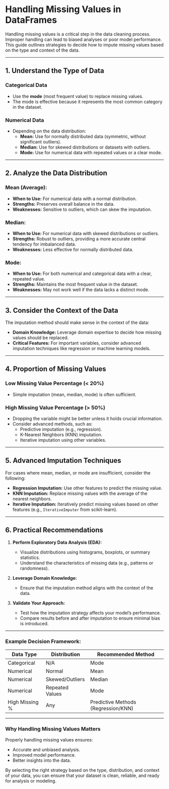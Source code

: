 # Handling Missing Values in DataFrames

Handling missing values is a critical step in the data cleaning process. Improper handling can lead to biased analyses or poor model performance. This guide outlines strategies to decide how to impute missing values based on the type and context of the data.

---

## 1. Understand the Type of Data

### **Categorical Data**
- Use the **mode** (most frequent value) to replace missing values.
- The mode is effective because it represents the most common category in the dataset.

### **Numerical Data**
- Depending on the data distribution:
  - **Mean:** Use for normally distributed data (symmetric, without significant outliers).
  - **Median:** Use for skewed distributions or datasets with outliers.
  - **Mode:** Use for numerical data with repeated values or a clear mode.

---

## 2. Analyze the Data Distribution

### **Mean (Average):**
- **When to Use:** For numerical data with a normal distribution.
- **Strengths:** Preserves overall balance in the data.
- **Weaknesses:** Sensitive to outliers, which can skew the imputation.

### **Median:**
- **When to Use:** For numerical data with skewed distributions or outliers.
- **Strengths:** Robust to outliers, providing a more accurate central tendency for imbalanced data.
- **Weaknesses:** Less effective for normally distributed data.

### **Mode:**
- **When to Use:** For both numerical and categorical data with a clear, repeated value.
- **Strengths:** Maintains the most frequent value in the dataset.
- **Weaknesses:** May not work well if the data lacks a distinct mode.

---

## 3. Consider the Context of the Data

The imputation method should make sense in the context of the data:
- **Domain Knowledge:** Leverage domain expertise to decide how missing values should be replaced.
- **Critical Features:** For important variables, consider advanced imputation techniques like regression or machine learning models.

---

## 4. Proportion of Missing Values

### **Low Missing Value Percentage (< 20%)**
- Simple imputation (mean, median, mode) is often sufficient.

### **High Missing Value Percentage (> 50%)**
- Dropping the variable might be better unless it holds crucial information.
- Consider advanced methods, such as:
  - Predictive imputation (e.g., regression).
  - K-Nearest Neighbors (KNN) imputation.
  - Iterative imputation using other variables.

---

## 5. Advanced Imputation Techniques

For cases where mean, median, or mode are insufficient, consider the following:
- **Regression Imputation:** Use other features to predict the missing value.
- **KNN Imputation:** Replace missing values with the average of the nearest neighbors.
- **Iterative Imputation:** Iteratively predict missing values based on other features (e.g., `IterativeImputer` from scikit-learn).

---

## 6. Practical Recommendations

1. **Perform Exploratory Data Analysis (EDA):**
   - Visualize distributions using histograms, boxplots, or summary statistics.
   - Understand the characteristics of missing data (e.g., patterns or randomness).

2. **Leverage Domain Knowledge:**
   - Ensure that the imputation method aligns with the context of the data.

3. **Validate Your Approach:**
   - Test how the imputation strategy affects your model’s performance.
   - Compare results before and after imputation to ensure minimal bias is introduced.

---

### Example Decision Framework:

| Data Type     | Distribution        | Recommended Method |
|---------------|---------------------|---------------------|
| Categorical   | N/A                 | Mode               |
| Numerical     | Normal              | Mean               |
| Numerical     | Skewed/Outliers     | Median             |
| Numerical     | Repeated Values     | Mode               |
| High Missing %| Any                 | Predictive Methods (Regression/KNN) |

---

### Why Handling Missing Values Matters
Properly handling missing values ensures:
- Accurate and unbiased analysis.
- Improved model performance.
- Better insights into the data.

By selecting the right strategy based on the type, distribution, and context of your data, you can ensure that your dataset is clean, reliable, and ready for analysis or modeling.

